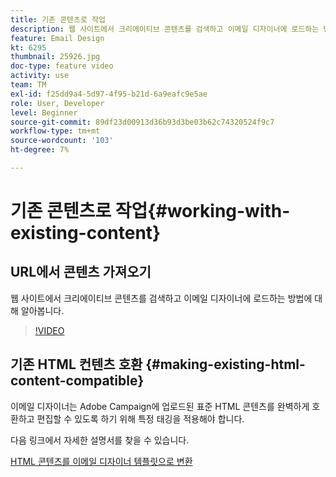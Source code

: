 ```yaml
---
title: 기존 콘텐츠로 작업
description: 웹 사이트에서 크리에이티브 콘텐츠를 검색하고 이메일 디자이너에 로드하는 방법에 대해 알아봅니다.
feature: Email Design
kt: 6295
thumbnail: 25926.jpg
doc-type: feature video
activity: use
team: TM
exl-id: f25dd9a4-5d97-4f95-b21d-6a9eafc9e5ae
role: User, Developer
level: Beginner
source-git-commit: 89df23d00913d36b93d3be03b62c74320524f9c7
workflow-type: tm+mt
source-wordcount: '103'
ht-degree: 7%

---
```


# 기존 콘텐츠로 작업{#working-with-existing-content}

## URL에서 콘텐츠 가져오기

웹 사이트에서 크리에이티브 콘텐츠를 검색하고 이메일 디자이너에 로드하는 방법에 대해 알아봅니다.

>[!VIDEO](https://video.tv.adobe.com/v/25926?quality=12&learn=on)

## 기존 HTML 컨텐츠 호환 {#making-existing-html-content-compatible}

이메일 디자이너는 Adobe Campaign에 업로드된 표준 HTML 콘텐츠를 완벽하게 호환하고 편집할 수 있도록 하기 위해 특정 태깅을 적용해야 합니다.

다음 링크에서 자세한 설명서를 찾을 수 있습니다.

[HTML 콘텐츠를 이메일 디자이너 템플릿으로 변환](https://experienceleague.adobe.com/docs/campaign-standard/using/designing-content/building-email-content/using-existing-content.html?lang=en)
